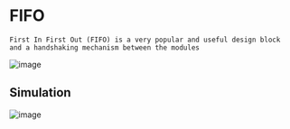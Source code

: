 # FIFO
    First In First Out (FIFO) is a very popular and useful design block and a handshaking mechanism between the modules

 ![image](https://github.com/AbdelrahmanKhaled826/FIFO/assets/66374409/ce3f12a9-03d0-4178-ba55-6f345136e0de)


## Simulation
![image](https://github.com/AbdelrahmanKhaled826/FIFO/assets/66374409/d8f8e14f-1c7a-4217-b1ab-87206ccbbcff)

